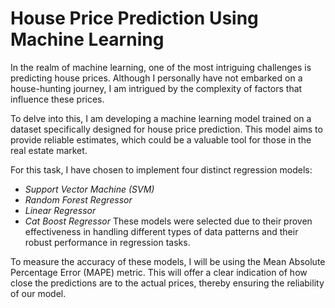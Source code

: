 # House Price Prediction Using Machine Learning

In the realm of machine learning, one of the most intriguing challenges is predicting house prices. Although I personally have not embarked on a house-hunting journey, I am intrigued by the complexity of factors that influence these prices.

To delve into this, I am developing a machine learning model trained on a dataset specifically designed for house price prediction. This model aims to provide reliable estimates, which could be a valuable tool for those in the real estate market.

For this task, I have chosen to implement four distinct regression models:

  - *Support Vector Machine (SVM)*
  - *Random Forest Regressor*
  - *Linear Regressor*
  - *Cat Boost Regressor*
These models were selected due to their proven effectiveness in handling different types of data patterns and their robust performance in regression tasks.

To measure the accuracy of these models, I will be using the Mean Absolute Percentage Error (MAPE) metric. This will offer a clear indication of how close the predictions are to the actual prices, thereby ensuring the reliability of our model.
